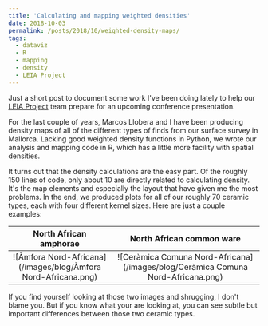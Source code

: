 ```yaml
---
title: 'Calculating and mapping weighted densities'
date: 2018-10-03
permalink: /posts/2018/10/weighted-density-maps/
tags:
  - dataviz
  - R
  - mapping
  - density
  - LEIA Project
---
```


Just a short post to document some work I've been doing lately to help our [LEIA Project](http://leiap.weebly.com/) team prepare for an upcoming conference presentation.

For the last couple of years, Marcos Llobera and I have been producing density maps of all of the different types of finds from our surface survey in Mallorca. Lacking good weighted density functions in Python, we wrote our analysis and mapping code in R, which has a little more facility with spatial densities.

It turns out that the density calculations are the easy part. Of the roughly 150 lines of code, only about 10 are directly related to calculating density. It's the map elements and especially the layout that have given me the most problems. In the end, we produced plots for all of our roughly 70 ceramic types, each with four different kernel sizes. Here are just a couple examples:

| North African amphorae | North African common ware |
|:----------------------:|:-------------------------:|
|![Àmfora Nord-Africana](/images/blog/Àmfora Nord-Africana.png) | ![Ceràmica Comuna Nord-Africana](/images/blog/Ceràmica Comuna Nord-Africana.png) |


If you find yourself looking at those two images and shrugging, I don't blame you. But if you know what your are looking at, you can see subtle but important differences between those two ceramic types.